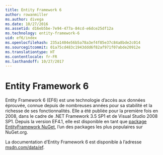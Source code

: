 ```yaml
---
title: Entity Framework 6
author: rowanmiller
ms.author: divega
ms.date: 10/27/2016
ms.assetid: d16eb5be-7e94-477a-84cd-e6dce25df12a
ms.technology: entity-framework-6
uid: ef6/index
ms.openlocfilehash: 235a1404e56b5a78a3ef4f85e37c84a8bde2c014
ms.sourcegitcommit: 01a75cd483c1943ddd6f82af971f07abde20912e
ms.translationtype: HT
ms.contentlocale: fr-FR
ms.lasthandoff: 10/27/2017
---
```

# <a name="entity-framework-6"></a>Entity Framework 6

Entity Framework 6 (EF6) est une technologie d’accès aux données éprouvée, connue depuis de nombreuses années pour sa stabilité et la richesse de ses fonctionnalités. Elle a été publiée pour la première fois en 2008, dans le cadre de .NET Framework 3.5 SP1 et de Visual Studio 2008 SP1. Depuis la version EF4.1, elle est disponible en tant que [package EntityFramework NuGet](https://www.nuget.org/packages/EntityFramework/), l’un des packages les plus populaires sur NuGet.org.

La documentation d’Entity Framework 6 est disponible à l’adresse [msdn.com/data/ef](http://msdn.com/data/ef).
